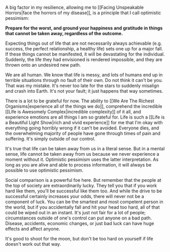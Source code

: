 A big factor in my resilience, allowing me to [[Facing Unspeakable Horrors|face the horrors of my disease]], is a principle that I call optimistic pessimism:

**Prepare for the worst, and ground your happiness and gratitude in things that cannot be taken away, regardless of the outcome.**

Expecting things out of life that are not necessarily always achievable (e.g. success, the perfect relationship, a healthy life) sets one up for a major fall. If these things cannot be manifested, it will be devastating for the individual. Suddenly, the life they had envisioned is rendered impossible, and they are thrown onto an undesired new path.

We are all human. We know that life is messy, and lots of humans end up in terrible situations through no fault of their own. Do not think it can't be you. That was my mistake. It's never too late for the stars to suddenly misalign and crash into Earth. It's not your fault; it just happens that way sometimes.

There is a lot to be grateful for now. The ability to [[We Are The Richest Organisms|experience all of the things we do]], comprehend the incredible [[Life is Awesomely Complex|incredible complexity]] of it all, and experience emotions are all things I am so grateful for. Life is such a [[Life is a Beautiful Light Show|rich and vivid experience]] for me that I'm okay with everything going horribly wrong if it can't be avoided. Everyone dies, and the overwhelming majority of people have gone through times of pain and suffering. It's simply outside of our control.

It's true that life can be taken away from us in a literal sense. But in a mental sense, life cannot be taken away from us because we never experience a moment without it. Optimistic pessimism uses the latter interpretation. As long as you are alive and able to process information, it will always be possible to use optimistic pessimism.

Social comparison is a powerful foe here. But remember that the people at the top of society are extraordinarily lucky. They tell you that if you work hard like them, you'll be successful like them too. And while the drive to be successful certainly increases your odds, there will never not be a component of luck. You can be the smartest and most competent person in the world, but if you accidentally fall and hit your head too hard, all of that could be wiped out in an instant. It's just not fair for a lot of people; circumstances outside of one's control can put anyone on a bad path. Disease, accidents, economic changes, or just bad luck can have huge effects and affect anyone.

It's good to shoot for the moon, but don't be too hard on yourself if life doesn't work out that way.